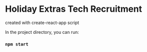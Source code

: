 # Holiday Extras Tech Recruitment

created with create-react-app script 

In the project directory, you can run:

### `npm start`


